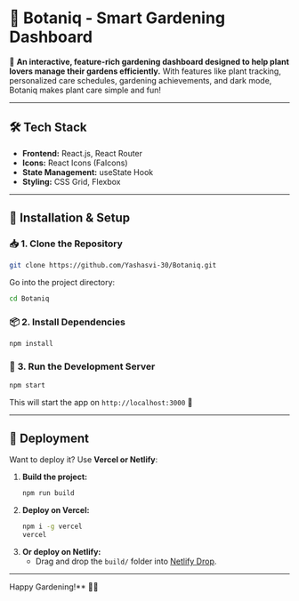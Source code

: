 # 🌿 **Botaniq - Smart Gardening Dashboard**  

🚀 **An interactive, feature-rich gardening dashboard designed to help plant lovers manage their gardens efficiently.** With features like plant tracking, personalized care schedules, gardening achievements, and dark mode, Botaniq makes plant care simple and fun!  


---

## 🛠️ **Tech Stack**  
- **Frontend:** React.js, React Router  
- **Icons:** React Icons (FaIcons)  
- **State Management:** useState Hook  
- **Styling:** CSS Grid, Flexbox  

---

## 🔧 **Installation & Setup**  

### 📥 **1. Clone the Repository**
```bash
git clone https://github.com/Yashasvi-30/Botaniq.git
```
Go into the project directory:  
```bash
cd Botaniq
```

### 📦 **2. Install Dependencies**
```bash
npm install
```

### 🚀 **3. Run the Development Server**
```bash
npm start
```
This will start the app on `http://localhost:3000` 🎉  

---


## 🚀 **Deployment**  
Want to deploy it? Use **Vercel or Netlify**:  

1. **Build the project:**  
   ```bash
   npm run build
   ```
2. **Deploy on Vercel:**  
   ```bash
   npm i -g vercel
   vercel
   ```
3. **Or deploy on Netlify:**  
   - Drag and drop the `build/` folder into [Netlify Drop](https://app.netlify.com/drop).  

---

 Happy Gardening!** 🌱🚀
